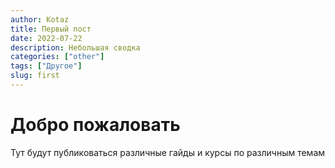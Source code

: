 ```yaml
---
author: Kotaz
title: Первый пост
date: 2022-07-22
description: Небольшая сводка
categories: ["other"]
tags: ["Другое"]
slug: first
---
```


# Добро пожаловать

Тут будут публиковаться различные гайды и курсы по различным темам
